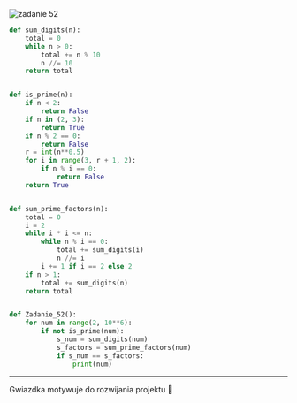 <picture>
  <source srcset="../../srt/zbior_zadan/52.png" media="(prefers-color-scheme: light)">
  <source srcset="../../srt/zbior_zadan/black_52.png" media="(prefers-color-scheme: dark)">
  <img src="../../srt/zbior_zadan/black_52.png" alt="zadanie 52">
</picture>

```python
def sum_digits(n):
    total = 0
    while n > 0:
        total += n % 10
        n //= 10
    return total


def is_prime(n):
    if n < 2:
        return False
    if n in (2, 3):
        return True
    if n % 2 == 0:
        return False
    r = int(n**0.5)
    for i in range(3, r + 1, 2):
        if n % i == 0:
            return False
    return True


def sum_prime_factors(n):
    total = 0
    i = 2
    while i * i <= n:
        while n % i == 0:
            total += sum_digits(i)
            n //= i
        i += 1 if i == 2 else 2
    if n > 1:
        total += sum_digits(n)
    return total


def Zadanie_52():
    for num in range(2, 10**6):
        if not is_prime(num):
            s_num = sum_digits(num)
            s_factors = sum_prime_factors(num)
            if s_num == s_factors:
                print(num)
```

---
Gwiazdka motywuje do rozwijania projektu 🚀
